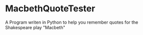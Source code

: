 # MacbethQuoteTester
A Program writen in Python to help you remember quotes for the Shakespeare play "Macbeth"
